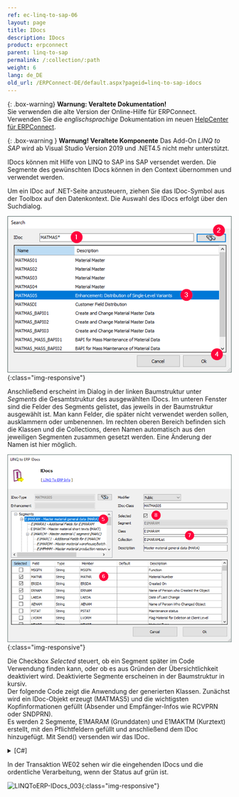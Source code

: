```yaml
---
ref: ec-linq-to-sap-06
layout: page
title: IDocs
description: IDocs
product: erpconnect
parent: linq-to-sap
permalink: /:collection/:path
weight: 6
lang: de_DE
old_url: /ERPConnect-DE/default.aspx?pageid=linq-to-sap-idocs
---
```


{: .box-warning}
**Warnung: Veraltete Dokumentation!** <br>
Sie verwenden die alte Version der Online-Hilfe für ERPConnect.<br>
Verwenden Sie die *englischsprachige* Dokumentation im neuen [HelpCenter für ERPConnect](https://helpcenter.theobald-software.com/erpconnect/documentation/introduction/).

{: .box-warning }
**Warnung! Veraltete Komponente** 
Das Add-On *LINQ to SAP* wird ab Visual Studio Version 2019 und .NET4.5 nicht mehr unterstützt.


IDocs können mit Hilfe von LINQ to SAP ins SAP versendet werden. Die Segmente des gewünschten IDocs können in den Context übernommen und verwendet werden.

Um ein IDoc auf .NET-Seite anzusteuern, ziehen Sie das IDoc-Symbol aus der Toolbox auf den Datenkontext. Die Auswahl des IDocs erfolgt über den Suchdialog.

![LINQToERP-IDocs_001](/img/content/LINQToERP-IDocs_001.png){:class="img-responsive"}

Anschließend erscheint im Dialog in der linken Baumstruktur unter *Segments* die Gesamtstruktur des ausgewählten IDocs. Im unteren Fenster sind die Felder des Segments gelistet, das jeweils in der Baumstruktur ausgewählt ist. Man kann Felder, die später nicht verwendet werden sollen, ausklammern oder umbenennen. Im rechten oberen Bereich befinden sich die Klassen und die Collections, deren Namen automatisch aus den jeweiligen Segmenten zusammen gesetzt werden. Eine Änderung der Namen ist hier möglich.

![LINQToERP-IDocs_002](/img/content/LINQToERP-IDocs_002.png){:class="img-responsive"}

Die Checkbox *Selected* steuert, ob ein Segment später im Code Verwendung finden kann, oder ob es aus Gründen der Übersichtlichkeit deaktiviert wird. Deaktivierte Segmente erscheinen in der Baumstruktur in kursiv.<br>
Der folgende Code zeigt die Anwendung der generierten Klassen. Zunächst wird ein IDoc-Objekt erzeugt (MATMAS5) und die wichtigsten Kopfinformationen gefüllt (Absender und Empfänger-Infos wie RCVPRN oder SNDPRN).<br>
Es werden 2 Segmente, E1MARAM (Grunddaten) und E1MAKTM (Kurztext) erstellt, mit den Pflichtfeldern gefüllt und anschließend dem IDoc hinzugefügt. Mit Send() versenden wir das IDoc.

<details>
<summary>[C#]</summary>
{% highlight csharp %}
static void Main(string[] args) 
{ 
   try 
   { 
      SAPContext sc = new SAPContext("User", "password"); 
      sc.Connection.Open(); 
  
      SAPContext.MATMAS05 MATMAS5 = new SAPContext.MATMAS05(sc.Connection); 
      SAPContext.E1MARAM E1MARAM = new SAPContext.E1MARAM(); 
      SAPContext.E1MAKTM E1MAKTM = new SAPContext.E1MAKTM(); 
  
      MATMAS5.RCVPRN = "T90CLNT090"; 
      MATMAS5.RCVPRT = "LS"; 
      MATMAS5.SNDPOR = "ERPTEST"; 
      MATMAS5.SNDPRN = "ERPTEST"; 
      MATMAS5.SNDPRT = "LS"; 
      MATMAS5.MESTYP = "MATMAS"; 
  
      E1MARAM.MATNR = "100-890"; 
      E1MARAM.MEINS = "KG"; 
      E1MARAM.MATKL = "001"; 
      E1MARAM.GEWEI = "KG"; 
      E1MARAM.MTART = "ROH"; 
  
      E1MAKTM.MAKTX = "TestMat"; 
  
      MATMAS5.E1MARAMList.Add(E1MARAM); 
      E1MARAM.E1MAKTMList.Add(E1MAKTM); 
      MATMAS5.Send(); 
  
      Console.WriteLine("IDoc sent successfully"); Console.ReadLine(); 
      } 
      catch (Exception e1) 
      { 
         Console.WriteLine(e1.Message); Console.ReadLine(); 
      } 
}
{% endhighlight %}
</details>

In der Transaktion WE02 sehen wir die eingehenden IDocs und die ordentliche Verarbeitung, wenn der Status auf grün ist.

![LINQToERP-IDocs_003](/img/content/LINQToERP-IDocs_003.png){:class="img-responsive"}

